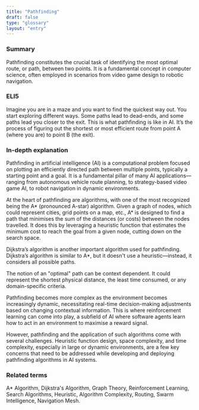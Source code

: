 ```yaml
---
title: "Pathfinding"
draft: false
type: "glossary"
layout: "entry"
---
```


### Summary
Pathfinding constitutes the crucial task of identifying the most optimal route, or path, between two points. It is a fundamental concept in computer science, often employed in scenarios from video game design to robotic navigation.

### ELI5
Imagine you are in a maze and you want to find the quickest way out. You start exploring different ways. Some paths lead to dead-ends, and some paths lead you closer to the exit. This is what pathfinding is like in AI. It’s the process of figuring out the shortest or most efficient route from point A (where you are) to point B (the exit).

### In-depth explanation
Pathfinding in artificial intelligence (AI) is a computational problem focused on plotting an efficiently directed path between multiple points, typically a starting point and a goal. It is a fundamental pillar of many AI applications—ranging from autonomous vehicle route planning, to strategy-based video game AI, to robot navigation in dynamic environments.

At the heart of pathfinding are algorithms, with one of the most recognized being the A* (pronounced A-star) algorithm. Given a graph of nodes, which could represent cities, grid points on a map, etc., A* is designed to find a path that minimises the sum of the distances (or costs) between the nodes travelled. It does this by leveraging a heuristic function that estimates the minimum cost to reach the goal from a given node, cutting down on the search space.

Dijkstra’s algorithm is another important algorithm used for pathfinding. Dijkstra’s algorithm is similar to A*, but it doesn't use a heuristic—instead, it considers all possible paths.

The notion of an "optimal" path can be context dependent. It could represent the shortest physical distance, the least time consumed, or any domain-specific criteria.

Pathfinding becomes more complex as the environment becomes increasingly dynamic, necessitating real-time decision-making adjustments based on changing contextual information. This is where reinforcement learning can come into play, a subfield of AI where software agents learn how to act in an environment to maximise a reward signal.

However, pathfinding and the application of such algorithms come with several challenges. Heuristic function design, space complexity, and time complexity, especially in large or dynamic environments, are a few key concerns that need to be addressed while developing and deploying pathfinding algorithms in AI systems.

### Related terms
A* Algorithm, Dijkstra's Algorithm, Graph Theory, Reinforcement Learning, Search Algorithms, Heuristic, Algorithm Complexity, Routing, Swarm Intelligence, Navigation Mesh.

